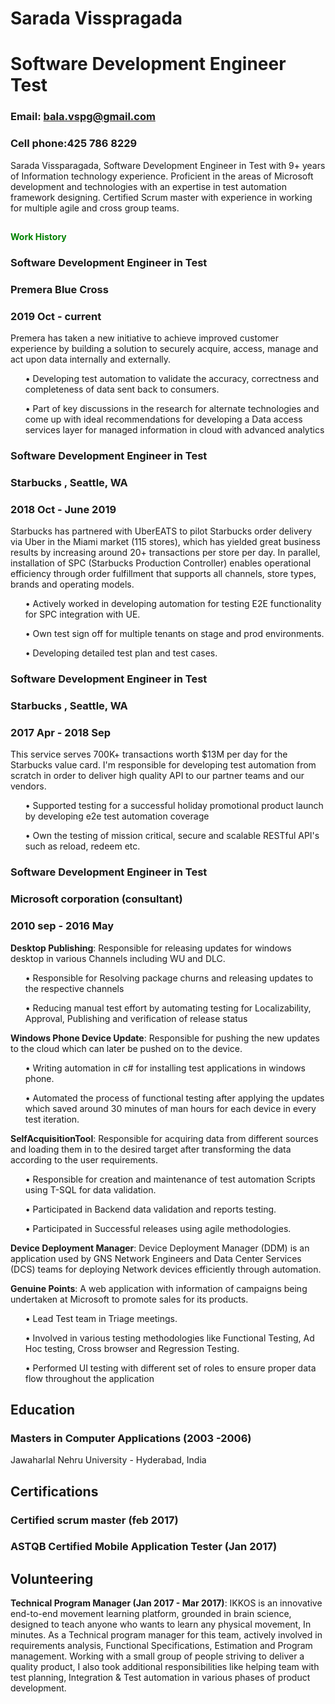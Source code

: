 # Sarada Visspragada
# Software Development Engineer Test

### Email: bala.vspg@gmail.com
### Cell phone:425 786 8229

<p>
Sarada Vissparagada, Software Development Engineer in Test with 9+ years of Information technology experience. Proficient in the areas of Microsoft development and technologies with an expertise in test automation framework designing. Certified Scrum master with experience in working for multiple agile and cross group teams.
</p>

##
<strong> <spam style="color:green"> Work History </spam></strong>

### Software Development Engineer in Test
### Premera Blue Cross
### 2019 Oct - current
<p>
Premera has taken a new initiative to achieve improved customer experience by building a
solution to securely acquire, access, manage and act upon data internally and externally. 
<ul>
   • Developing test automation to validate the accuracy, correctness and completeness of data sent back to consumers. </ul>
   <ul> • Part of key discussions in the research for alternate technologies and come up with ideal recommendations for developing a Data access services layer for managed information in cloud with advanced analytics </ul>

</p>

### Software Development Engineer in Test
### Starbucks , Seattle, WA
### 2018 Oct - June 2019

<p>
Starbucks has partnered with UberEATS to pilot Starbucks order delivery via Uber in the Miami market (115 stores), which has yielded great business results by increasing around 20+ transactions per store per day. In parallel, installation of SPC (Starbucks Production Controller) enables operational efficiency through order fulfillment that supports all channels, store types, brands and operating models. </p>
<ul> • Actively worked in developing automation for testing E2E functionality for SPC integration with UE.</ul>
<ul> • Own test sign off for multiple tenants on stage and prod environments.</ul>
<ul> • Developing detailed test plan and test cases.</ul>


### Software Development Engineer in Test
### Starbucks , Seattle, WA
### 2017 Apr - 2018 Sep
<p>
This service serves 700K+ transactions worth $13M per day for the Starbucks value card. I'm responsible for developing test automation from scratch in order to deliver high quality API to our partner teams and our vendors. 
</p>
<ul>
• Supported testing for a successful holiday promotional product launch by developing e2e test automation coverage</ul>
<ul> • Own the testing of mission critical, secure and scalable RESTful API's such as reload, redeem etc.</ul>

### Software Development Engineer in Test
### Microsoft corporation (consultant)
### 2010 sep - 2016 May
<p>
<p>
<strong>Desktop Publishing</strong>: Responsible for releasing updates for windows desktop in various Channels including WU and DLC. </p>
<ul>• Responsible for Resolving package churns and releasing updates to the respective channels </ul>
<ul>• Reducing manual test effort by automating testing for Localizability, Approval, Publishing and verification of release status </ul>
<p><strong>Windows Phone Device Update</strong>: Responsible for pushing the new updates to the cloud which can later be pushed on to the device. <ul>• Writing automation in c# for installing test applications in windows phone.</ul>
<ul> • Automated the process of functional testing after applying the updates which saved around 30 minutes of man hours for each device in every test iteration. </ul>
<p><strong>SelfAcquisitionTool</strong>: Responsible for acquiring data from different sources and loading them in to the desired target after transforming the data according to the user requirements.</p>
<ul>• Responsible for creation and maintenance of test automation Scripts using T-SQL for data validation.</ul>
<ul> • Participated in Backend data validation and reports testing.</ul> <ul> • Participated in Successful releases using agile methodologies.</ul>
<p><strong>Device Deployment Manager</strong>: Device Deployment Manager (DDM) is an application used by GNS Network Engineers and Data Center Services (DCS) teams for deploying Network devices efficiently through automation. </p>
<p><strong>Genuine Points</strong>: A web application with information of campaigns being undertaken at Microsoft to promote sales for its products.</p>
<ul> • Lead Test team in Triage meetings. </ul>
<ul>• Involved in various testing methodologies like Functional Testing, Ad Hoc testing, Cross browser and Regression Testing. </ul>
<ul>• Performed UI testing with different set of roles to ensure proper data flow throughout the application</ul>
</p>

## Education
### Masters in Computer Applications (2003 -2006)
Jawaharlal Nehru University - Hyderabad, India

## Certifications
### Certified scrum master (feb 2017)
### ASTQB Certified Mobile Application Tester (Jan 2017)

## Volunteering

<p><strong>Technical Program Manager (Jan 2017 - Mar 2017)</strong>:
 IKKOS is an innovative end-to-end movement learning platform, grounded in brain science, designed to teach anyone who wants to learn any physical movement, In minutes. As a Technical program manager for this team, actively involved in requirements analysis, Functional Specifications, Estimation and Program management. Working with a small group of people striving to deliver a quality product, I also took additional responsibilities like helping team with test planning, Integration & Test automation in various phases of product development.</p>
